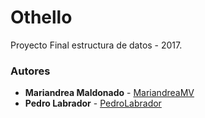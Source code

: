 # Othello
Proyecto Final estructura de datos - 2017.

### Autores

* **Mariandrea Maldonado** - [MariandreaMV](https://github.com/MariandreaMV)
* **Pedro Labrador** - [PedroLabrador](https://github.com/PedroLabrador)

